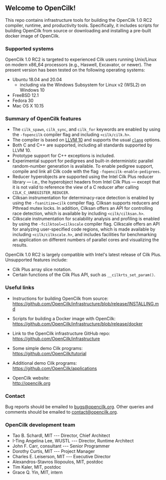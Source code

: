 ## Welcome to OpenCilk!

This repo contains infrastructure tools for building the OpenCilk 1.0 RC2
compiler, runtime, and productivity tools.  Specifically, it includes scripts
for building OpenCilk from source or downloading and installing a pre-built
docker image of OpenCilk.

### Supported systems

OpenCilk 1.0 RC2 is targeted to experienced Cilk users running Unix/Linux on
modern x86_64 processors (e.g., Haswell, Excavator, or newer).  The present
version has been tested on the following operating systems:

- Ubuntu 18.04 and 20.04
  - including via the Windows Subsystem for Linux v2 (WSL2) on Windows 10
- FreeBSD 12.1
- Fedora 30
- Mac OS X 10.15

### Summary of OpenCilk features

- The `cilk_spawn`, `cilk_sync`, and `cilk_for` keywords are enabled by using
  the `-fopencilk` compiler flag and including `<cilk/cilk.h>`.
- The compiler is based on [LLVM 10][llvm-10-doc] and supports the usual
  [`clang`][clang-10-doc] options.
- Both C and C++ are supported, including all standards supported by LLVM 10.
- Prototype support for C++ exceptions is included.
- Experimental support for pedigrees and built-in deterministic parallel 
  random-number generation is available.  To enable pedigree support, compile and
  link all Cilk code with the flag `-fopencilk-enable-pedigrees`.
- Reducer hyperobjects are supported using the Intel Cilk Plus reducer library
  — i.e., the hyperobject headers from Intel Cilk Plus — except that it is
  not valid to reference the view of a C reducer after calling
  `CILK_C_UNREGISTER_REDUCER`.
- Cilksan instrumentation for determinacy-race detection is enabled by using the
  `-fsanitize=cilk` compiler flag.  Cilksan supports reducers and Pthread mutex
  locks.  In addition, Cilksan offers an API for controlling race detection, which
  is available by including `<cilk/cilksan.h>`.
- Cilkscale instrumentation for scalability analysis and profiling is enabled by
  using the `-fcilktool=cilkscale` compiler flag.  Cilkscale offers an API for
  analyzing user-specified code regions, which is made available by including
  `<cilk/cilkscale.h>`, and includes facilities for benchmarking an application
  on different numbers of parallel cores and visualizing the results.

OpenCilk 1.0 RC2 is largely compatible with Intel's latest release of Cilk
Plus.  Unsupported features include:

- Cilk Plus array slice notation.
- Certain functions of the Cilk Plus API, such as `__cilkrts_set_param()`.

[llvm-10-doc]:  https://releases.llvm.org/10.0.0/docs/index.html
[clang-10-doc]: https://releases.llvm.org/10.0.0/tools/clang/docs/index.html

### Useful links

- Instructions for building OpenCilk from source:  
  <https://github.com/OpenCilk/infrastructure/blob/release/INSTALLING.md>

- Scripts for building a Docker image with OpenCilk:  
  <https://github.com/OpenCilk/infrastructure/blob/release/docker>

- Link to the OpenCilk infrastructure GitHub repo:  
  <https://github.com/OpenCilk/infrastructure>

- Some simple demo Cilk programs:  
  <https://github.com/OpenCilk/tutorial>

- Additional demo Cilk programs:  
  <https://github.com/OpenCilk/applications>

- OpenCilk website:  
  <http://opencilk.org>

### Contact

Bug reports should be emailed to [bugs@opencilk.org](mailto:bugs@opencilk.org).
Other queries and comments should be emailed to
[contact@opencilk.org](mailto:contact@opencilk.org).

### OpenCilk development team

- Tao B. Schardl, MIT --- Director, Chief Architect
- I-Ting Angelina Lee, WUSTL --- Director, Runtime Architect
- John F. Carr, consultant --- Senior Programmer
- Dorothy Curtis, MIT --- Project Manager
- Charles E. Leiserson, MIT --- Executive Director
- Alexandros-Stavros Iliopoulos, MIT, postdoc
- Tim Kaler, MIT, postdoc
- Grace Q. Yin, MIT, intern
